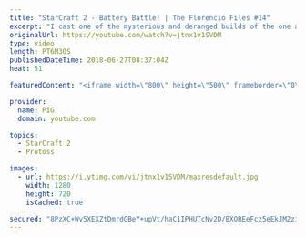 ```yaml
---
title: "StarCraft 2 - Battery Battle! | The Florencio Files #14"
excerpt: "I cast one of the mysterious and deranged builds of the one and only Florencio, the dude that invented the proxy nexus recall rush   -- Watch live at https://www.twitch.tv/x5_pig"
originalUrl: https://youtube.com/watch?v=jtnx1v1SVDM
type: video
length: PT6M30S
publishedDateTime: 2018-06-27T08:37:04Z
heat: 51

featuredContent: "<iframe width=\"800\" height=\"500\" frameborder=\"0\" src=\"https://www.youtube.com/embed/jtnx1v1SVDM\" allow=\"accelerometer; autoplay; encrypted-media; gyroscope; picture-in-picture\" allowfullscreen></iframe>"

provider:
  name: PiG
  domain: youtube.com

topics:
  - StarCraft 2
  - Protoss

images:
  - url: https://i.ytimg.com/vi/jtnx1v1SVDM/maxresdefault.jpg
    width: 1280
    height: 720
    isCached: true

secured: "8PzXC+Wv5XEXZtDmrdGBeY+upVt/haC1IPHUTcNv2D/BXOREeFcz5eEkJM2zi0x0emRjpvEjUdad2+FUv/xLL4LQpTUEAyvqsQiEIhsCrpnM77GCm1vr4p3F1nDRn1zfWcZ4T2nI4jLi5QjPmF+w63QK/E6IhfIgMquIG3XQJPmydTRO9CkdrqezxZk+WR87ban5X9uk+QsQ5ulML0F1+gyU3DyxHrrxrGZ/6RulgzQv20ir9vOgfylksPt3iX9ByZXY8laKbhCZynbvSYxWPemUDeQhDJFKrCdJilA+wMumqeNAIysb3ZQ6ekXzSk76uM6XONcs7rAKHnznUAaiktg5J5+y/ierp+5K1qgNdOazHK4b9FiXgTJrNWz/YMaQoL7TFbseQmml+u2LYW5agJUGhFcFlXtYoBcVlSunqZw=;t8iGYlcLFwOMW3ZmDQsS7g=="
---
```


